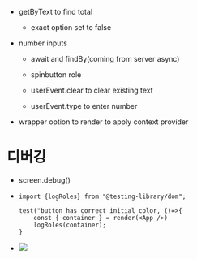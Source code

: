 - getByText to find total
  
  - exact option set to false

- number inputs
  
  - await and findBy(coming from server async)
  
  - spinbutton role
  
  - userEvent.clear to clear existing text
  
  - userEvent.type to enter number

- wrapper option to render to apply context provider



# 디버깅

- screen.debug()

- ```
  import {logRoles} from "@testing-library/dom";
  
  test("button has correct initial color, ()=>{
      const { container } = render(<App />)
      logRoles(container);
  }
  ```

- ![](C:\Users\SSAFY\AppData\Roaming\marktext\images\2023-04-25-15-25-16-20230425_152430.jpg)

